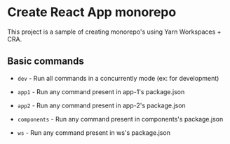 # Create React App monorepo

This project is a sample of creating monorepo's using Yarn Workspaces + CRA.

## Basic commands

- `dev` - Run all commands in a concurrently mode (ex: for development)

- `app1` - Run any command present in app-1's package.json

- `app2` - Run any command present in app-2's package.json

- `components` - Run any command present in components's package.json

- `ws` - Run any command present in ws's package.json